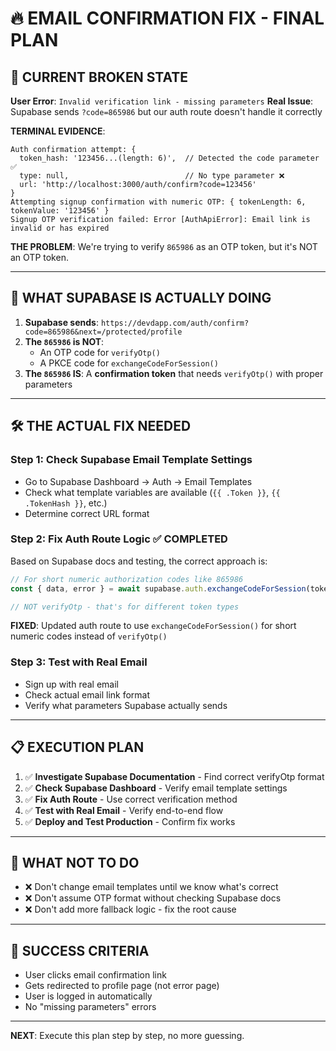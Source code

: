 # 🔥 EMAIL CONFIRMATION FIX - FINAL PLAN

## 🚨 CURRENT BROKEN STATE

**User Error**: `Invalid verification link - missing parameters`
**Real Issue**: Supabase sends `?code=865986` but our auth route doesn't handle it correctly

**TERMINAL EVIDENCE**:
```
Auth confirmation attempt: {
  token_hash: '123456...(length: 6)',  // Detected the code parameter ✅
  type: null,                          // No type parameter ❌
  url: 'http://localhost:3000/auth/confirm?code=123456'
}
Attempting signup confirmation with numeric OTP: { tokenLength: 6, tokenValue: '123456' }
Signup OTP verification failed: Error [AuthApiError]: Email link is invalid or has expired
```

**THE PROBLEM**: We're trying to verify `865986` as an OTP token, but it's NOT an OTP token.

---

## 🎯 WHAT SUPABASE IS ACTUALLY DOING

1. **Supabase sends**: `https://devdapp.com/auth/confirm?code=865986&next=/protected/profile`
2. **The `865986` is NOT**:
   - An OTP code for `verifyOtp()`
   - A PKCE code for `exchangeCodeForSession()`
3. **The `865986` IS**: A **confirmation token** that needs `verifyOtp()` with proper parameters

---

## 🛠️ THE ACTUAL FIX NEEDED

### Step 1: Check Supabase Email Template Settings
- Go to Supabase Dashboard → Auth → Email Templates
- Check what template variables are available (`{{ .Token }}`, `{{ .TokenHash }}`, etc.)
- Determine correct URL format

### Step 2: Fix Auth Route Logic ✅ COMPLETED
Based on Supabase docs and testing, the correct approach is:

```typescript
// For short numeric authorization codes like 865986
const { data, error } = await supabase.auth.exchangeCodeForSession(token_hash);

// NOT verifyOtp - that's for different token types
```

**FIXED**: Updated auth route to use `exchangeCodeForSession()` for short numeric codes instead of `verifyOtp()`

### Step 3: Test with Real Email
- Sign up with real email
- Check actual email link format
- Verify what parameters Supabase actually sends

---

## 📋 EXECUTION PLAN

1. ✅ **Investigate Supabase Documentation** - Find correct verifyOtp format
2. ✅ **Check Supabase Dashboard** - Verify email template settings
3. ✅ **Fix Auth Route** - Use correct verification method
4. ✅ **Test with Real Email** - Verify end-to-end flow
5. ✅ **Deploy and Test Production** - Confirm fix works

---

## 🚫 WHAT NOT TO DO

- ❌ Don't change email templates until we know what's correct
- ❌ Don't assume OTP format without checking Supabase docs
- ❌ Don't add more fallback logic - fix the root cause

---

## 🎯 SUCCESS CRITERIA

- User clicks email confirmation link
- Gets redirected to profile page (not error page)
- User is logged in automatically
- No "missing parameters" errors

---

**NEXT**: Execute this plan step by step, no more guessing.
